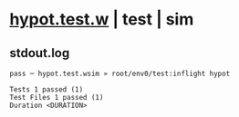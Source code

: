 # [hypot.test.w](../../../../../../examples/tests/sdk_tests/math/hypot.test.w) | test | sim

## stdout.log
```log
pass ─ hypot.test.wsim » root/env0/test:inflight hypot
 
Tests 1 passed (1)
Test Files 1 passed (1)
Duration <DURATION>
```

